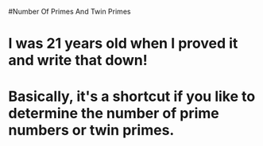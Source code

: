 #Number Of Primes And Twin Primes

# I was 21 years old when I proved it and write that down!
# Basically, it's a shortcut if you like to determine the number of prime numbers or twin primes.
